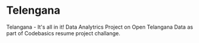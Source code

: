 # Telengana
 Telangana - It's all in it!  Data Analytrics Project on Open Telangana Data as part of Codebasics resume project challange.
